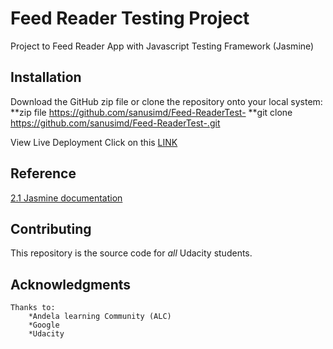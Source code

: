 # Feed Reader Testing Project

Project to Feed Reader App with Javascript Testing Framework (Jasmine)
 

## Installation
Download the GitHub zip file or clone the repository onto your local system: 
        **zip file https://github.com/sanusimd/Feed-ReaderTest-
        **git clone https://github.com/sanusimd/Feed-ReaderTest-.git

View Live Deployment 
    Click on this <a href="https://sanusimd.github.io/Feed-ReaderTest-/">LINK</a>

## Reference

[2.1 Jasmine documentation](https://jasmine.github.io/2.1/introduction.html)

## Contributing

This repository is the source code for _all_ Udacity students. 

## Acknowledgments
    Thanks to:
        *Andela learning Community (ALC)
        *Google
        *Udacity
